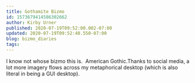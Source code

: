 ```yaml
---
title: Gothamite Bizmo
id: 1573679414586302662
author: Kirby Urner
published: 2020-07-19T09:52:00.002-07:00
updated: 2020-07-19T09:52:40.550-07:00
blog: bizmo_diaries
tags: 
---
```


[](https://blogger.googleusercontent.com/img/b/R29vZ2xl/AVvXsEhZjlaU8XBi-G98iGmkTyJ45lF336uaTPn4hFNF2ANxK8u9TfG8hRvgEneKSRteyFN8fRuCyHW_dsGyJMNtPm91JKgCGbpHt7pGmIB-FZiC-AkQ_K3FzLOF1IRyzXoH7d20z7Ej/s564/bat_bizmo.jpg)I know not whose bizmo this is.  American Gothic.Thanks to social media, a lot more imagery flows across my metaphorical desktop (which is also literal in being a GUI desktop).